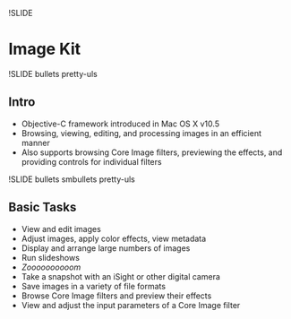 !SLIDE
# Image Kit #

!SLIDE bullets pretty-uls
## Intro ##

* Objective-C framework introduced in Mac OS X v10.5
* Browsing, viewing, editing, and processing images in an efficient manner
* Also supports browsing Core Image filters, previewing the effects, and providing controls for individual filters

!SLIDE bullets smbullets pretty-uls
## Basic Tasks ##

* View and edit images
* Adjust images, apply color effects, view metadata
* Display and arrange large numbers of images
* Run slideshows
* _Zoooooooooom_
* Take a snapshot with an iSight or other digital camera
* Save images in a variety of file formats
* Browse Core Image filters and preview their effects
* View and adjust the input parameters of a Core Image filter
